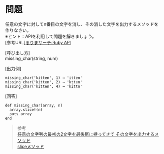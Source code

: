 # 問題  
任意の文字に対してn番目の文字を消し、その消した文字を出力するメソッドを作りなさい。  
※ヒント：APIを利用して問題を解きましょう。  
[参考URL][るりまサーチ:Ruby API](https://docs.ruby-lang.org/ja/search/)  

[呼び出し方]<br>missing_char(string, num)  

[出力例]
```
missing_char('kitten', 1) → 'itten'
missing_char('kitten', 2) → 'ktten'
missing_char('kitten', 4) → 'kittn'
```

[回答]
```
def missing_char(array, n)
  array.slice!(n)
  puts array
end
```


> 参考  
[任意の文字列の最初の2文字を最後尾に持ってきて その文字を出力するメソッド](https://qiita.com/okamoto_ryo/items/d215dd5349ad52f87cd3)  
[sliceメソッド](https://www.javadrive.jp/javascript/array_class/index8.html)  




